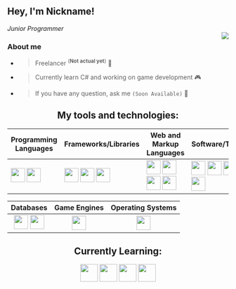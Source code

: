 ## Hey, I'm Nickname!
*<!--Web Developer /--> Junior Programmer*
<br />
<img align="right" src="https://github-readme-stats.vercel.app/api?username=nickn4medev&show_icons=true&theme=tokyonight">

### About me
+ > Freelancer <sup>(**Not actual yet**)</sup> 👤<!--FullStack Developer 💻-->
+ > Currently learn C# and working on game development 🎮
+ > If you have any question, ask me <!--[here](https://discord.com/)-->`(Soon Available)` 💬

<h2 align="center">My tools and technologies:</h2>

| **Programming Languages** | **Frameworks/Libraries** | **Web and Markup Languages** | **Software/Tools** |
| ------------- | ------------- | ------------- | ------------- |
| <code>[<img height="32" width="32" src="https://cdn.simpleicons.org/csharp/8637e6" />](# "C#, C Sharp")</code> <!--<code>[<img height="32" width="32" src="https://cdn.simpleicons.org/dotnet/5e1de0" />](# ".NET")</code>--> <code>[<img height="32" width="32" src="https://cdn.simpleicons.org/cplusplus/2659bf" />](# "C++")</code> <!--<code><img height="20" src="" alt="Java"></code>--> | <!--<code>[<img height="32" width="32" src="https://cdn.simpleicons.org/react/1f8bcf" />](# "React.js")</code>--> <code>[<img height="32" width="32" src="https://cdn.simpleicons.org/discord/11964b" />](# "discord.js")</code> <code>[<img height="32" width="32" src="https://cdn.simpleicons.org/mongoose/820e0e" />](# "Mongoose")</code> <code>[<img height="32" width="32" src="https://cdn.simpleicons.org/tailwindcss/5cbbff" />](# "Tailwindcss")</code> | <code>[<img height="32" width="32" src="https://cdn.simpleicons.org/html5/ff510d" />](# "HTML")</code> <code>[<img height="32" width="32" src="https://cdn.simpleicons.org/css3/2465ff" />](# "CSS")</code> <code>[<img height="32" width="32" src="https://cdn.simpleicons.org/javascript/e8d500" />](# "JS, Javascript")</code> <!--<code>[<img height="32" width="32" src="https://cdn.simpleicons.org/typescript/1d85e0" />](# "TS, TypeScript")</code>--> <code>[<img height="32" width="32" src="https://cdn.simpleicons.org/nodedotjs/71e866" />](# "Node.js")</code> | <code>[<img height="32" width="32" src="https://cdn.simpleicons.org/visualstudio/a761f2" />](# "VS, Visual Studio")</code> <code>[<img height="32" width="32" src="https://cdn.simpleicons.org/visualstudiocode/278adb" />](# "VSC, Visual Studio Code")</code> <code>[<img height="32" width="32" src="https://cdn.simpleicons.org/git/f05337" />](# "Git")</code> <code>[<img height="32" width="32" src="https://cdn.simpleicons.org/blender/ff8121" />](# "Blender")</code> |

| **Databases** | **Game Engines** | **Operating Systems** |
| :-----------: | :-----------: | :-----------: |
| <code>[<img height="32" width="32" src="https://cdn.simpleicons.org/mysql/22728f" />](# "MySQL")</code> <code>[<img height="32" width="32" src="https://cdn.simpleicons.org/mongodb/3fd132" />](# "MongoDB")</code> | <code>[<img height="32" width="32" src="https://cdn.simpleicons.org/unity" />](# "Unity")</code> | <code>[<img height="32" width="32" src="https://cdn.simpleicons.org/windows10/139ded" />](# "Windows 10")</code> |

<h2 align="center">Currently Learning:</h2>

<p align="center">
  <!--<img height="28" width="28" src="https://cdn.simpleicons.org/nextdotjs" /> <img height="28" width="28" src="https://cdn.simpleicons.org/prisma/fff" />--> <img height="40" width="40" src="https://cdn.simpleicons.org/figma/e84f7a" /> <img height="40" width="40" src="https://cdn.simpleicons.org/dotnet/5e1de0" /> <img height="40" width="40" src="https://cdn.simpleicons.org/react/1f8bcf" /> <img height="40" width="40" src="https://cdn.simpleicons.org/typescript/1d85e0" />
</p>
